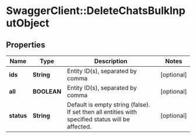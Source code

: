 # SwaggerClient::DeleteChatsBulkInputObject

## Properties
Name | Type | Description | Notes
------------ | ------------- | ------------- | -------------
**ids** | **String** | Entity ID(s), separated by comma | [optional] 
**all** | **BOOLEAN** | Entity ID(s), separated by comma | [optional] 
**status** | **String** | Default is empty string (false). If set then all entities with specified status will be affected. | [optional] 



